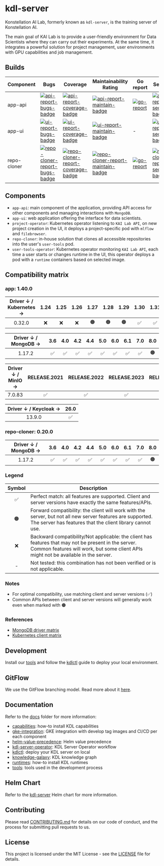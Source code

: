 # kdl-server

Konstellation AI Lab, formerly known as `kdl-server`, is the training server of Konstellation AI.

The main goal of KAI Lab is to provide a user-friendly environment for Data Scientists where they can carry out their experiments. At the same time, it integrates a powerful solution for project management, user environments with GPU capabilities and job management.

## Builds

| Component   | Bugs  | Coverage  | Maintainability Rating | Go report | Security |
| ----------- | ----- | --------- | ---------------------- | --------- | -------- |
| app-api     | [![api-report-bugs-badge]][api-report-bugs-link] | [![api-report-coverage-badge]][api-report-coverage-link] | [![api-report-maintain-badge]][api-report-maintain-link] | [![go-report][api-report-badge]][api-report-link] | [![api-report-security-badge]][api-report-security-link] |
| app-ui      | [![ui-report-bugs-badge]][ui-report-bugs-link] | [![ui-report-coverage-badge]][ui-report-coverage-link] | [![ui-report-maintain-badge]][ui-report-maintain-link] | - | [![ui-report-security-badge]][ui-report-security-link] |
| repo-cloner | [![repo-cloner-report-bugs-badge]][repo-cloner-report-bugs-link] | [![repo-cloner-report-coverage-badge]][repo-cloner-report-coverage-link] | [![repo-cloner-report-maintain-badge]][repo-cloner-report-maintain-link] | [![go-report][repo-cloner-report-badge]][repo-cloner-report-link] | [![repo-cloner-report-security-badge]][repo-cloner-report-security-link] |

[api-report-bugs-badge]: https://sonarcloud.io/api/project_badges/measure?project=kdl-server_app-api&metric=bugs
[api-report-bugs-link]: https://sonarcloud.io/summary/new_code?id=kdl-server_app-api
[api-report-coverage-badge]: https://sonarcloud.io/api/project_badges/measure?project=kdl-server_app-api&metric=coverage
[api-report-coverage-link]: https://sonarcloud.io/summary/new_code?id=kdl-server_app-api
[api-report-maintain-badge]: https://sonarcloud.io/api/project_badges/measure?project=kdl-server_app-api&metric=sqale_rating
[api-report-maintain-link]: https://sonarcloud.io/summary/new_code?id=kdl-server_app-api
[api-report-security-badge]: https://sonarcloud.io/api/project_badges/measure?project=kdl-server_app-api&metric=security_rating
[api-report-security-link]: https://sonarcloud.io/summary/new_code?id=kdl-server_app-api
[api-report-badge]: https://goreportcard.com/badge/github.com/konstellation-io/kdl-server/app/api
[api-report-link]: https://goreportcard.com/report/github.com/konstellation-io/kdl-server/app/api
[ui-report-bugs-badge]: https://sonarcloud.io/api/project_badges/measure?project=kdl-server_app-ui&metric=bugs
[ui-report-bugs-link]: https://sonarcloud.io/summary/new_code?id=kdl-server_app-ui
[ui-report-coverage-badge]: https://sonarcloud.io/api/project_badges/measure?project=kdl-server_app-ui&metric=coverage
[ui-report-coverage-link]: https://sonarcloud.io/summary/new_code?id=kdl-server_app-ui
[ui-report-maintain-badge]: https://sonarcloud.io/api/project_badges/measure?project=kdl-server_app-ui&metric=sqale_rating
[ui-report-maintain-link]: https://sonarcloud.io/summary/new_code?id=kdl-server_app-ui
[ui-report-security-badge]: https://sonarcloud.io/api/project_badges/measure?project=kdl-server_app-ui&metric=security_rating
[ui-report-security-link]: https://sonarcloud.io/summary/new_code?id=kdl-server_app-ui
[repo-cloner-report-bugs-badge]: https://sonarcloud.io/api/project_badges/measure?project=kdl-server_repo-cloner&metric=bugs
[repo-cloner-report-bugs-link]: https://sonarcloud.io/summary/new_code?id=kdl-server_repo-cloner
[repo-cloner-report-coverage-badge]: https://sonarcloud.io/api/project_badges/measure?project=kdl-server_repo-cloner&metric=coverage
[repo-cloner-report-coverage-link]: https://sonarcloud.io/summary/new_code?id=kdl-server_repo-cloner
[repo-cloner-report-maintain-badge]: https://sonarcloud.io/api/project_badges/measure?project=kdl-server_repo-cloner&metric=sqale_rating
[repo-cloner-report-maintain-link]: https://sonarcloud.io/summary/new_code?id=kdl-server_repo-cloner
[repo-cloner-report-security-badge]: https://sonarcloud.io/api/project_badges/measure?project=kdl-server_repo-cloner&metric=security_rating
[repo-cloner-report-security-link]: https://sonarcloud.io/summary/new_code?id=kdl-server_repo-cloner
[repo-cloner-report-badge]: https://goreportcard.com/badge/github.com/konstellation-io/kdl-server/repo-cloner
[repo-cloner-report-link]: https://goreportcard.com/report/github.com/konstellation-io/kdl-server/repo-cloner

## Components

* `app-api`: main component of the application, providing API access for other components and managing interactions with `MongoDB`.
* `app-ui`: web application offering the interface for data scientists.
* `project-operator`: Kubernetes operator listening to `KAI Lab API`, on new project creation in the UI, it deploys a project-specific pod with `mlflow` and `filebrowser`.
* `repo-cloner`: in-house solution that clones all accessible repositories into the user's `user-tools` pod.
* `user-tools-operator`: Kubernetes operator monitoring `KAI Lab API`, each time a user starts or changes runtime in the UI, this operator deploys a pod with a `runtime` containers based on selected image.

## Compatibility matrix

### app: 1.40.0

| Driver ↓ / Kubernetes → | 1.24 | 1.25 | 1.26 | 1.27 | 1.28 | 1.29 | 1.30 | 1.31 | 1.32 |
|:-----------------------:|:----:|:----:|:----:|:----:|:----:|:----:|:----:|:----:|:----:|
| 0.32.0                  | ❌   | ❌  | ❌   | 🟠   | 🟠  | 🟠   | ✅   | ✅  | ✅   |

| Driver ↓ / MongoDB → | 3.6 | 4.0 | 4.2 | 4.4 | 5.0 | 6.0 | 6.1 | 7.0 | 8.0 |
|:--------------------:|:---:|:---:|:---:|:---:|:---:|:---:|:---:|:---:|:---:|
| 1.17.2               | ✅  | ✅  | ✅  | ✅  | ✅  | ✅  | ✅  | ✅  | 🟠  |

| Driver ↓ / MinIO → | RELEASE.2021 | RELEASE.2022 | RELEASE.2023 | RELEASE.2024 |
|:------------------:|:------------:|:------------:|:------------:|:------------:|
| 7.0.83             | ✅           | ✅           | ✅           | ✅           |

| Driver ↓ / Keycloak → | 26.0 |
|:---------------------:|:----:|
| 13.9.0                |  ✅  |

### repo-cloner: 0.20.0

| Driver ↓ / MongoDB → | 3.6 | 4.0 | 4.2 | 4.4 | 5.0 | 6.0 | 6.1 | 7.0 | 8.0 |
|:--------------------:|:---:|:---:|:---:|:---:|:---:|:---:|:---:|:---:|:---:|
| 1.17.2               | ✅  | ✅  | ✅  | ✅  | ✅  | ✅  | ✅  | ✅  | 🟠  |

### Legend

| Symbol | Description |
|:------:|-------------|
| ✅     | Perfect match: all features are supported. Client and server versions have exactly the same features/APIs. |
| 🟠     | Forward compatibility: the client will work with the server, but not all new server features are supported. The server has features that the client library cannot use. |
| ❌     | Backward compatibility/Not applicable: the client has features that may not be present in the server. Common features will work, but some client APIs might not be available in the server. |
| -      | Not tested: this combination has not been verified or is not applicable. |

### Notes

* For optimal compatibility, use matching client and server versions (✅)
* Common APIs between client and server versions will generally work even when marked with 🟠

### References

* [MongoDB driver matrix](https://www.mongodb.com/docs/drivers/go/current/compatibility/#std-label-golang-compatibility)
* [Kubernetes client matrix](https://github.com/kubernetes/client-go#compatibility-client-go---kubernetes-clusters)

## Development

Install our [tools](docs/tools.md) and follow the [kdlctl](hack/README.md) guide to deploy your local environment.

## GitFlow

We use the GitFlow branching model. Read more about it [here](docs/gitflow.md).

## Documentation

Refer to the [docs](docs) folder for more information:

* [capabilities](docs/capabilities.md): how-to install KDL capabilities
* [gke-integration](https://github.com/konstellation-io/konstellation-infrastructure/blob/main/docs/README_KDL_INT.md): GKE integration with develop tag images and CI/CD per each component
* [helm-value-precedence](docs/helm-value-precedence.md): Helm value precedence
* [kdl-server-operator](docs/kdl-server-operators.md): KDL Server Operator workflow
* [kdlctl](hack/README.md): deploy your KDL server on local
* [knowledge-galaxy](docs/knowledge-galaxy.md): KDL knowledge graph
* [runtimes](docs/runtimes.md): how-to install KDL runtimes
* [tools](docs/tools.md): tools used in the development process

## Helm Chart

Refer to the [kdl-server](https://github.com/konstellation-io/helm-charts/tree/main/charts/kdl-server) Helm chart for more information.

## Contributing

Please read [CONTRIBUTING.md](CONTRIBUTING.md) for details on our code of conduct, and the process for submitting pull requests to us.

## License

This project is licensed under the MIT License - see the [LICENSE](LICENSE) file for details.
